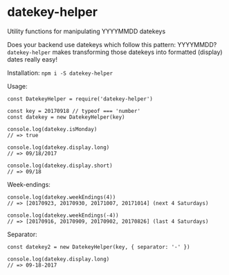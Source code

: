 # datekey-helper
Utility functions for manipulating YYYYMMDD datekeys

Does your backend use datekeys which follow this pattern: YYYYMMDD?
`datekey-helper` makes transforming those datekeys into formatted (display) dates really easy!

Installation:
`npm i -S datekey-helper`

Usage:
```
const DatekeyHelper = require('datekey-helper')

const key = 20170918 // typeof === 'number'
const datekey = new DatekeyHelper(key)

console.log(datekey.isMonday)
// => true

console.log(datekey.display.long)
// => 09/18/2017

console.log(datekey.display.short)
// => 09/18
```

Week-endings:
```
console.log(datekey.weekEndings(4))
// => [20170923, 20170930, 20171007, 20171014] (next 4 Saturdays)

console.log(datekey.weekEndings(-4))
// => [20170916, 20170909, 20170902, 20170826] (last 4 Saturdays)
```

Separator:
```
const datekey2 = new DatekeyHelper(key, { separator: '-' })

console.log(datekey.display.long)
// => 09-18-2017
```
